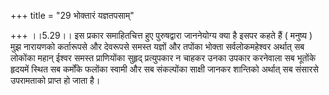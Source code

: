 +++
title = "29 भोक्तारं यज्ञतपसाम्"

+++
।।5.29।। इस प्रकार समाहितचित्त हुए पुरुषद्वारा जाननेयोग्य क्या है इसपर
कहते हैं ( मनुष्य ) मुझ नारायणको कर्तारूपसे और देवरूपसे समस्त यज्ञों और
तपोंका भोक्ता सर्वलोकमहेश्वर अर्थात् सब लोकोंका महान् ईश्वर समस्त
प्राणियोंका सुहृद् प्रत्युपकार न चाहकर उनका उपकार करनेवाला सब भूतोंके
हृदयमें स्थित सब कर्मोंके फलोंका स्वामी और सब संकल्पोंका साक्षी जानकर
शान्तिको अर्थात् सब संसारसे उपरामताको प्राप्त हो जाता है।  
  
